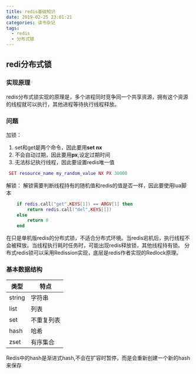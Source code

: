 ```yaml
---
title: redis基础知识
date: 2019-02-25 23:01:21
categories: 读书杂记
tags:
  - redis
  - 分布式锁
---
```


## redi分布式锁

### 实现原理
redis分布式锁实现的原理是，多个进程同时竞争同一个共享资源，拥有这个资源的线程就可以执行，其他进程等待执行线程释放。

### 问题
加锁：
1. set和get是两个命令，因此要用**set nx**
2. 不会自动过期，因此要用**px**,设定过期时间
3. 无法标记执行线程，因此要设置redis唯一值

```lua
 SET resource_name my_random_value NX PX 30000
```

解锁：
解锁需要判断线程持有的随机值和redis的值是否一样，因此要使用lua脚本

```lua
    if redis.call("get",KEYS[1]) == ARGV[1] then
        return redis.call("del",KEYS[1])
    else
        return 0
    end
```
在只是单机版redis的分布式锁，不适合分布式环境。当redis宕机后，执行线程不会被释放。当线程执行耗时任务时，可能出现redis释放锁，其他线程持有锁。
分布式redis锁可以采用Redission实现，底层是redis作者实现的Redlock原理。

### 基本数据结构

类型|特点
--|--
string|字符串
list|列表
set|不重复列表
hash|哈希
zset|有序集合

Redis中的hash是渐进式hash,不会在扩容时暂停，而是会重新创建一个新的hash来保存
